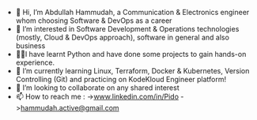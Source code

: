 - 👋 Hi, I’m Abdullah Hammudah, a Communication & Electronics engineer whom choosing Software & DevOps as a career 
- 👀 I’m interested in Software Development & Operations technologies (mostly, Cloud & DevOps approach), software in general and also business
- 👨‍💻I have learnt Python and have done some projects to gain hands-on experience.
- 🌱 I’m currently learning Linux, Terraform, Docker & Kubernetes, Version Controlling (Git) and practicing on KodeKloud Engineer platform!
- 💞️ I’m looking to collaborate on any shared interest
- 📫 How to reach me :
    ->www.linkedin.com/in/Pido
    ->hammudah.active@gmail.com

<!---
AbdullahHammudah/AbdullahHammudah is a ✨ special ✨ repository because its `README.md` (this file) appears on your GitHub profile.
You can click the Preview link to take a look at your changes.
--->
